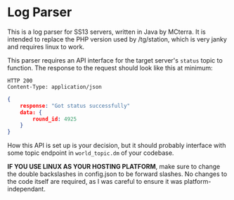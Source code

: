 # Log Parser
This is a log parser for SS13 servers, written in Java by MCterra. It is intended to replace the PHP version used by /tg/station, which is very janky and requires linux to work.

This parser requires an API interface for the target server's `status` topic to function. The response to the request should look like this at minimum:
```
HTTP 200
Content-Type: application/json
```
```json
{
	response: "Got status successfully"
	data: {
		round_id: 4925
	}
}
```
How this API is set up is your decision, but it should probably interface with some topic endpoint in `world_topic.dm` of your codebase.

**IF YOU USE LINUX AS YOUR HOSTING PLATFORM**, make sure to change the double backslashes in config.json to be forward slashes. No changes to the code itself are required, as I was careful to ensure it was platform-independant.
